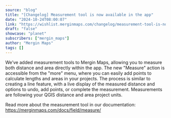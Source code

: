 ```yaml
---
source: "blog"
title: "[Changelog] Measurement tool is now available in the app"
date: "2024-10-24T08:00:07"
link: "https://wishlist.merginmaps.com/changelog/measurement-tool-is-now-available-in-the-app?utm_source=qgis"
draft: "false"
showcase: "planet"
subscribers: ["mergin_maps"]
author: "Mergin Maps"
tags: []
---
```


<p>We’ve added measurement tools to Mergin Maps, allowing you to measure both distance and area directly within the app. The new "Measure" action is accessible from the "more" menu, where you can easily add points to calculate lengths and areas in your projects. The process is similar to creating a line feature, with a live display of the measured distance and options to undo, add points, or complete the measurement. Measurements are following your QGIS distance and area project units.</p><p></p><p>Read more about the measurement tool in our documentation: <a href="https://merginmaps.com/docs/field/measure/" rel="noopener noreferrer nofollow" target="_blank">https://merginmaps.com/docs/field/measure/</a></p>
